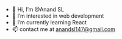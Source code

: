 - 👋 Hi, I’m @Anand SL
- 👀 I’m interested in web development
- 🌱 I’m currently learning React
- 📫 contact me at anandsl147@gmail.com

<!---
Anand-147/Anand-147 is a ✨ special ✨ repository because its `README.md` (this file) appears on your GitHub profile.
You can click the Preview link to take a look at your changes.
--->
